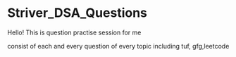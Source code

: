 # Striver_DSA_Questions

Hello!
This is question practise session for me 


consist of each and every question of every topic including tuf, gfg,leetcode 


